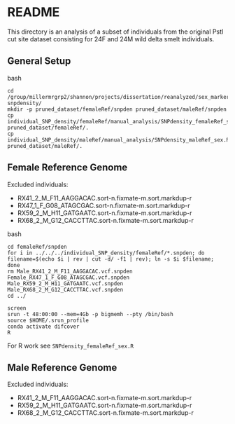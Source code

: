# README

This directory is an analysis of a subset of individuals from the original PstI cut site dataset consisting for 24F and 24M wild delta smelt individuals.

## General Setup

bash
```
cd /group/millermrgrp2/shannon/projects/dissertation/reanalyzed/sex_marker/SexFindR/step2-snpdensity/
mkdir -p pruned_dataset/femaleRef/snpden pruned_dataset/maleRef/snpden
cp individual_SNP_density/femaleRef/manual_analysis/SNPdensity_femaleRef_sex.R pruned_dataset/femaleRef/.
cp individual_SNP_density/maleRef/manual_analysis/SNPdensity_maleRef_sex.R pruned_dataset/maleRef/.
```


## Female Reference Genome

Excluded individuals:
* RX41_2_M_F11_AAGGACAC.sort-n.fixmate-m.sort.markdup-r
* RX47_1_F_G08_ATAGCGAC.sort-n.fixmate-m.sort.markdup-r
* RX59_2_M_H11_GATGAATC.sort-n.fixmate-m.sort.markdup-r
* RX68_2_M_G12_CACCTTAC.sort-n.fixmate-m.sort.markdup-r

bash
```
cd femaleRef/snpden
for i in ../../../individual_SNP_density/femaleRef/*.snpden; do filename=$(echo $i | rev | cut -d/ -f1 | rev); ln -s $i $filename; done
rm Male_RX41_2_M_F11_AAGGACAC.vcf.snpden Female_RX47_1_F_G08_ATAGCGAC.vcf.snpden Male_RX59_2_M_H11_GATGAATC.vcf.snpden Male_RX68_2_M_G12_CACCTTAC.vcf.snpden
cd ../

screen
srun -t 48:00:00 --mem=4Gb -p bigmemh --pty /bin/bash
source $HOME/.srun_profile
conda activate difcover
R
```

For R work see `SNPdensity_femaleRef_sex.R`





## Male Reference Genome

Excluded individuals:
* RX41_2_M_F11_AAGGACAC.sort-n.fixmate-m.sort.markdup-r
* RX59_2_M_H11_GATGAATC.sort-n.fixmate-m.sort.markdup-r
* RX68_2_M_G12_CACCTTAC.sort-n.fixmate-m.sort.markdup-r
